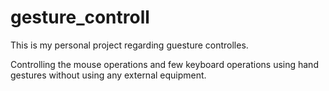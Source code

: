 # gesture_controll
This is my personal project regarding guesture controlles.

Controlling the mouse operations and few keyboard operations using hand gestures without using any external equipment.
